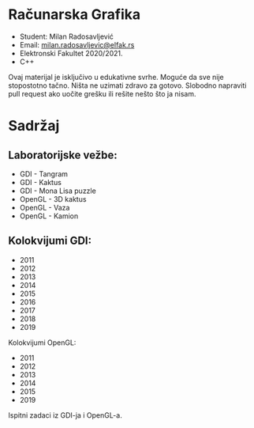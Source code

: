 # Računarska Grafika 

  * Student: Milan Radosavljević
  * Email: milan.radosavljevic@elfak.rs
  * Elektronski Fakultet 2020/2021.
  * C++

Ovaj materijal je isključivo u edukativne svrhe. 
Moguće da sve nije stopostotno tačno. Ništa ne uzimati zdravo za gotovo.
Slobodno napraviti pull request ako uočite grešku ili rešite nešto što ja nisam.

# Sadržaj

## Laboratorijske vežbe:
  
* GDI - Tangram
* GDI - Kaktus 
* GDI - Mona Lisa puzzle
* OpenGL - 3D kaktus
* OpenGL - Vaza
* OpenGL - Kamion

## Kolokvijumi GDI:
* 2011
* 2012
* 2013
* 2014
* 2015
* 2016
* 2017
* 2018
* 2019

Kolokvijumi OpenGL:
* 2011
* 2012
* 2013
* 2014
* 2015
* 2019

Ispitni zadaci iz GDI-ja i OpenGL-a.

